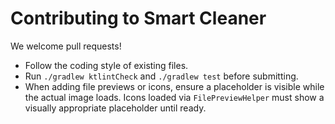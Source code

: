 # Contributing to Smart Cleaner

We welcome pull requests!

* Follow the coding style of existing files.
* Run `./gradlew ktlintCheck` and `./gradlew test` before submitting.
* When adding file previews or icons, ensure a placeholder is visible while the actual image loads. Icons loaded via `FilePreviewHelper` must show a visually appropriate placeholder until ready.


